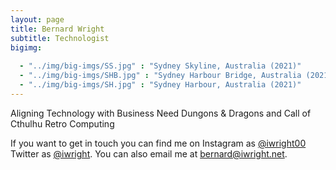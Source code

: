 ```yaml
---
layout: page
title: Bernard Wright
subtitle: Technologist
bigimg:
   
  - "../img/big-imgs/SS.jpg" : "Sydney Skyline, Australia (2021)"
  - "../img/big-imgs/SHB.jpg" : "Sydney Harbour Bridge, Australia (2021)"
  - "../img/big-imgs/SH.jpg" : "Sydney Harbour, Australia (2021)"
---
```


Aligning Technology with Business Need 
Dungons & Dragons and Call of Cthulhu 
Retro Computing

If you want to get in touch you can find me on Instagram as [@iwright00](https://instagram.com/iwright00) Twitter as [@iwright](http://twitter.com/iwright). You can also email me at [bernard@iwright.net](mailto:bernard@iwright.net).


